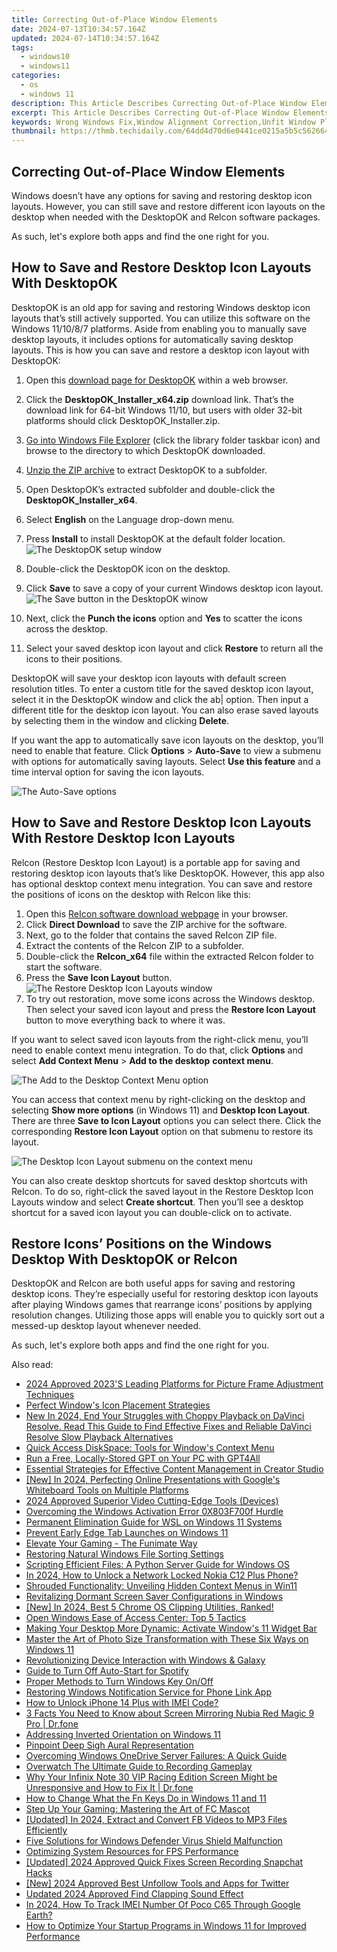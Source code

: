 ```yaml
---
title: Correcting Out-of-Place Window Elements
date: 2024-07-13T10:34:57.164Z
updated: 2024-07-14T10:34:57.164Z
tags:
  - windows10
  - windows11
categories:
  - os
  - windows 11
description: This Article Describes Correcting Out-of-Place Window Elements
excerpt: This Article Describes Correcting Out-of-Place Window Elements
keywords: Wrong Windows Fix,Window Alignment Correction,Unfit Window Placement,Misaligned Window Repair,Rectify Window Positioning,Out-of-Place Window Removal,Correct Window Elements
thumbnail: https://thmb.techidaily.com/64dd4d70d6e0441ce0215a5b5c562664b1c9c88648a5d01b942d93707afe0dac.jpg
---
```


## Correcting Out-of-Place Window Elements

 Windows doesn’t have any options for saving and restoring desktop icon layouts. However, you can still save and restore different icon layouts on the desktop when needed with the DesktopOK and Relcon software packages.

 As such, let's explore both apps and find the one right for you.

## How to Save and Restore Desktop Icon Layouts With DesktopOK

 DesktopOK is an old app for saving and restoring Windows desktop icon layouts that’s still actively supported. You can utilize this software on the Windows 11/10/8/7 platforms. Aside from enabling you to manually save desktop layouts, it includes options for automatically saving desktop layouts. This is how you can save and restore a desktop icon layout with DesktopOK:

1. Open this [download page for DesktopOK](http://www.softwareok.com/?Download=DesktopOK) within a web browser.
2. Click the **DesktopOK\_Installer\_x64.zip** download link. That’s the download link for 64-bit Windows 11/10, but users with older 32-bit platforms should click DesktopOK\_Installer.zip.
3. [Go into Windows File Explorer](https://www.makeuseof.com/windows-open-file-explorer/) (click the library folder taskbar icon) and browse to the directory to which DesktopOK downloaded.
4. [Unzip the ZIP archive](https://www.makeuseof.com/unzip-files-windows-10/) to extract DesktopOK to a subfolder.
5. Open DesktopOK’s extracted subfolder and double-click the **DesktopOK\_Installer\_x64**.

1. Select **English** on the Language drop-down menu.
2. Press **Install** to install DesktopOK at the default folder location.  
![The DesktopOK setup window](https://static1.makeuseofimages.com/wordpress/wp-content/uploads/2023/09/desktopok-setup-window.jpg)
3. Double-click the DesktopOK icon on the desktop.
4. Click **Save** to save a copy of your current Windows desktop icon layout.  
![The Save button in the DesktopOK winow](https://static1.makeuseofimages.com/wordpress/wp-content/uploads/2023/09/desktopok-window.jpg)
5. Next, click the **Punch the icons** option and **Yes** to scatter the icons across the desktop.
6. Select your saved desktop icon layout and click **Restore** to return all the icons to their positions.

 DesktopOK will save your desktop icon layouts with default screen resolution titles. To enter a custom title for the saved desktop icon layout, select it in the DesktopOK window and click the ab| option. Then input a different title for the desktop icon layout. You can also erase saved layouts by selecting them in the window and clicking **Delete**.

 If you want the app to automatically save icon layouts on the desktop, you’ll need to enable that feature. Click **Options** \> **Auto-Save** to view a submenu with options for automatically saving layouts. Select **Use this feature** and a time interval option for saving the icon layouts.

![The Auto-Save options](https://static1.makeuseofimages.com/wordpress/wp-content/uploads/2023/09/auto-save-options.jpg)

## How to Save and Restore Desktop Icon Layouts With Restore Desktop Icon Layouts

 Relcon (Restore Desktop Icon Layout) is a portable app for saving and restoring desktop icon layouts that’s like DesktopOK. However, this app also has optional desktop context menu integration. You can save and restore the positions of icons on the desktop with Relcon like this:

1. Open this [ReIcon software download webpage](https://www.sordum.org/downloads/?restore-desktop-icon-layouts) in your browser.
2. Click **Direct Download** to save the ZIP archive for the software.
3. Next, go to the folder that contains the saved ReIcon ZIP file.
4. Extract the contents of the Relcon ZIP to a subfolder.
5. Double-click the **Relcon\_x64** file within the extracted Relcon folder to start the software.
6. Press the **Save Icon Layout** button.  
![The Restore Desktop Icon Layouts window](https://static1.makeuseofimages.com/wordpress/wp-content/uploads/2023/09/restore-desktop-icon-layout-window.jpg)
7. To try out restoration, move some icons across the Windows desktop. Then select your saved icon layout and press the **Restore Icon Layout** button to move everything back to where it was.

 If you want to select saved icon layouts from the right-click menu, you’ll need to enable context menu integration. To do that, click **Options** and select **Add Context Menu** \> **Add to the desktop** **context menu**.

![The Add to the Desktop Context Menu option](https://static1.makeuseofimages.com/wordpress/wp-content/uploads/2023/09/add-context-menu-option.jpg)

 You can access that context menu by right-clicking on the desktop and selecting **Show more options** (in Windows 11) and **Desktop Icon Layout**. There are three **Save to Icon Layout** options you can select there. Click the corresponding **Restore Icon Layout** option on that submenu to restore its layout.

![The Desktop Icon Layout submenu on the context menu](https://static1.makeuseofimages.com/wordpress/wp-content/uploads/2023/09/desktop-icon-layout-context-menu.jpg)

 You can also create desktop shortcuts for saved desktop shortcuts with ReIcon. To do so, right-click the saved layout in the Restore Desktop Icon Layouts window and select **Create shortcut**. Then you’ll see a desktop shortcut for a saved icon layout you can double-click on to activate.

## Restore Icons’ Positions on the Windows Desktop With DesktopOK or ReIcon

 DesktopOK and ReIcon are both useful apps for saving and restoring desktop icons. They’re especially useful for restoring desktop icon layouts after playing Windows games that rearrange icons’ positions by applying resolution changes. Utilizing those apps will enable you to quickly sort out a messed-up desktop layout whenever needed.

 As such, let's explore both apps and find the one right for you.



<ins class="adsbygoogle"
      style="display:block"
      data-ad-client="ca-pub-7571918770474297"
      data-ad-slot="8358498916"
      data-ad-format="auto"
      data-full-width-responsive="true"></ins>
<span class="atpl-alsoreadstyle">Also read:</span>
<div><ul>
<li><a href="https://extra-lessons.techidaily.com/2024-approved-2023s-leading-platforms-for-picture-frame-adjustment-techniques/"><u>2024 Approved  2023'S Leading Platforms for Picture Frame Adjustment Techniques</u></a></li>
<li><a href="https://win11.techidaily.com/perfect-windows-icon-placement-strategies/"><u>Perfect Window's Icon Placement Strategies</u></a></li>
<li><a href="https://ai-video-editing.techidaily.com/new-in-2024-end-your-struggles-with-choppy-playback-on-davinci-resolve-read-this-guide-to-find-effective-fixes-and-reliable-davinci-resolve-slow-playback-al/"><u>New In 2024, End Your Struggles with Choppy Playback on DaVinci Resolve. Read This Guide to Find Effective Fixes and Reliable DaVinci Resolve Slow Playback Alternatives</u></a></li>
<li><a href="https://win11.techidaily.com/quick-access-diskspace-tools-for-windows-context-menu/"><u>Quick Access DiskSpace: Tools for Window's Context Menu</u></a></li>
<li><a href="https://win11.techidaily.com/run-a-free-locally-stored-gpt-on-your-pc-with-gpt4all/"><u>Run a Free, Locally-Stored GPT on Your PC with GPT4All</u></a></li>
<li><a href="https://youtube-videos.techidaily.com/essential-strategies-for-effective-content-management-in-creator-studio/"><u>Essential Strategies for Effective Content Management in Creator Studio</u></a></li>
<li><a href="https://desktop-recording.techidaily.com/new-in-2024-perfecting-online-presentations-with-googles-whiteboard-tools-on-multiple-platforms/"><u>[New] In 2024, Perfecting Online Presentations with Google's Whiteboard Tools on Multiple Platforms</u></a></li>
<li><a href="https://some-approaches.techidaily.com/2024-approved-superior-video-cutting-edge-tools-devices/"><u>2024 Approved  Superior Video Cutting-Edge Tools (Devices)</u></a></li>
<li><a href="https://win11.techidaily.com/overcoming-the-windows-activation-error-0x803f700f-hurdle/"><u>Overcoming the Windows Activation Error 0X803F700f Hurdle</u></a></li>
<li><a href="https://win11.techidaily.com/permanent-elimination-guide-for-wsl-on-windows-11-systems/"><u>Permanent Elimination Guide for WSL on Windows 11 Systems</u></a></li>
<li><a href="https://win11.techidaily.com/prevent-early-edge-tab-launches-on-windows-11/"><u>Prevent Early Edge Tab Launches on Windows 11</u></a></li>
<li><a href="https://fox-http.techidaily.com/elevate-your-gaming-the-funimate-way/"><u>Elevate Your Gaming - The Funimate Way</u></a></li>
<li><a href="https://win11.techidaily.com/restoring-natural-windows-file-sorting-settings/"><u>Restoring Natural Windows File Sorting Settings</u></a></li>
<li><a href="https://win11.techidaily.com/scripting-efficient-files-a-python-server-guide-for-windows-os/"><u>Scripting Efficient Files: A Python Server Guide for Windows OS</u></a></li>
<li><a href="https://easy-unlock-android.techidaily.com/in-2024-how-to-unlock-a-network-locked-nokia-c12-plus-phone-by-drfone-android/"><u>In 2024, How to Unlock a Network Locked Nokia C12 Plus Phone?</u></a></li>
<li><a href="https://win11.techidaily.com/shrouded-functionality-unveiling-hidden-context-menus-in-win11/"><u>Shrouded Functionality: Unveiling Hidden Context Menus in Win11</u></a></li>
<li><a href="https://win11.techidaily.com/revitalizing-dormant-screen-saver-configurations-in-windows/"><u>Revitalizing Dormant Screen Saver Configurations in Windows</u></a></li>
<li><a href="https://screen-sharing-recording.techidaily.com/1716068790648-new-in-2024-best-5-chrome-os-clipping-utilities-ranked/"><u>[New] In 2024, Best 5 Chrome OS Clipping Utilities, Ranked!</u></a></li>
<li><a href="https://win11.techidaily.com/open-windows-ease-of-access-center-top-5-tactics/"><u>Open Windows Ease of Access Center: Top 5 Tactics</u></a></li>
<li><a href="https://win11.techidaily.com/making-your-desktop-more-dynamic-activate-windows-11-widget-bar/"><u>Making Your Desktop More Dynamic: Activate Window's 11 Widget Bar</u></a></li>
<li><a href="https://win11.techidaily.com/master-the-art-of-photo-size-transformation-with-these-six-ways-on-windows-11/"><u>Master the Art of Photo Size Transformation with These Six Ways on Windows 11</u></a></li>
<li><a href="https://win11.techidaily.com/revolutionizing-device-interaction-with-windows-and-galaxy/"><u>Revolutionizing Device Interaction with Windows & Galaxy</u></a></li>
<li><a href="https://win11.techidaily.com/guide-to-turn-off-auto-start-for-spotify/"><u>Guide to Turn Off Auto-Start for Spotify</u></a></li>
<li><a href="https://win11.techidaily.com/proper-methods-to-turn-windows-key-onoff/"><u>Proper Methods to Turn Windows Key On/Off</u></a></li>
<li><a href="https://win11.techidaily.com/restoring-windows-notification-service-for-phone-link-app/"><u>Restoring Windows Notification Service for Phone Link App</u></a></li>
<li><a href="https://sim-unlock.techidaily.com/how-to-unlock-iphone-14-plus-with-imei-code-by-drfone-ios/"><u>How to Unlock iPhone 14 Plus with IMEI Code?</u></a></li>
<li><a href="https://screen-mirror.techidaily.com/3-facts-you-need-to-know-about-screen-mirroring-nubia-red-magic-9-pro-drfone-by-drfone-android/"><u>3 Facts You Need to Know about Screen Mirroring Nubia Red Magic 9 Pro | Dr.fone</u></a></li>
<li><a href="https://graphic-issues.techidaily.com/addressing-inverted-orientation-on-windows-11/"><u>Addressing Inverted Orientation on Windows 11</u></a></li>
<li><a href="https://sound-optimizing.techidaily.com/pinpoint-deep-sigh-aural-representation/"><u>Pinpoint Deep Sigh Aural Representation</u></a></li>
<li><a href="https://win11.techidaily.com/overcoming-windows-onedrive-server-failures-a-quick-guide/"><u>Overcoming Windows OneDrive Server Failures: A Quick Guide</u></a></li>
<li><a href="https://remote-screen-capture.techidaily.com/overwatch-the-ultimate-guide-to-recording-gameplay/"><u>Overwatch  The Ultimate Guide to Recording Gameplay</u></a></li>
<li><a href="https://howto.techidaily.com/why-your-infinix-note-30-vip-racing-edition-screen-might-be-unresponsive-and-how-to-fix-it-drfone-by-drfone-fix-android-problems-fix-android-problems/"><u>Why Your Infinix Note 30 VIP Racing Edition Screen Might be Unresponsive and How to Fix It | Dr.fone</u></a></li>
<li><a href="https://win11.techidaily.com/how-to-change-what-the-fn-keys-do-in-windows-11-and-11/"><u>How to Change What the Fn Keys Do in Windows 11 and 11</u></a></li>
<li><a href="https://win11.techidaily.com/step-up-your-gaming-mastering-the-art-of-fc-mascot/"><u>Step Up Your Gaming: Mastering the Art of FC Mascot</u></a></li>
<li><a href="https://facebook-clips.techidaily.com/updated-in-2024-extract-and-convert-fb-videos-to-mp3-files-efficiently/"><u>[Updated] In 2024, Extract and Convert FB Videos to MP3 Files Efficiently</u></a></li>
<li><a href="https://win11.techidaily.com/five-solutions-for-windows-defender-virus-shield-malfunction/"><u>Five Solutions for Windows Defender Virus Shield Malfunction</u></a></li>
<li><a href="https://win11.techidaily.com/optimizing-system-resources-for-fps-performance/"><u>Optimizing System Resources for FPS Performance</u></a></li>
<li><a href="https://snapchat-videos.techidaily.com/updated-2024-approved-quick-fixes-screen-recording-snapchat-hacks/"><u>[Updated] 2024 Approved  Quick Fixes  Screen Recording Snapchat Hacks</u></a></li>
<li><a href="https://twitter-videos.techidaily.com/new-2024-approved-best-unfollow-tools-and-apps-for-twitter/"><u>[New] 2024 Approved  Best Unfollow Tools and Apps for Twitter</u></a></li>
<li><a href="https://audio-shaping.techidaily.com/updated-2024-approved-find-clapping-sound-effect/"><u>Updated 2024 Approved Find Clapping Sound Effect</u></a></li>
<li><a href="https://easy-unlock-android.techidaily.com/in-2024-how-to-track-imei-number-of-poco-c65-through-google-earth-by-drfone-android/"><u>In 2024, How To Track IMEI Number Of Poco C65 Through Google Earth?</u></a></li>
<li><a href="https://win11.techidaily.com/how-to-optimize-your-startup-programs-in-windows-11-for-improved-performance/"><u>How to Optimize Your Startup Programs in Windows 11 for Improved Performance</u></a></li>
</ul></div>

